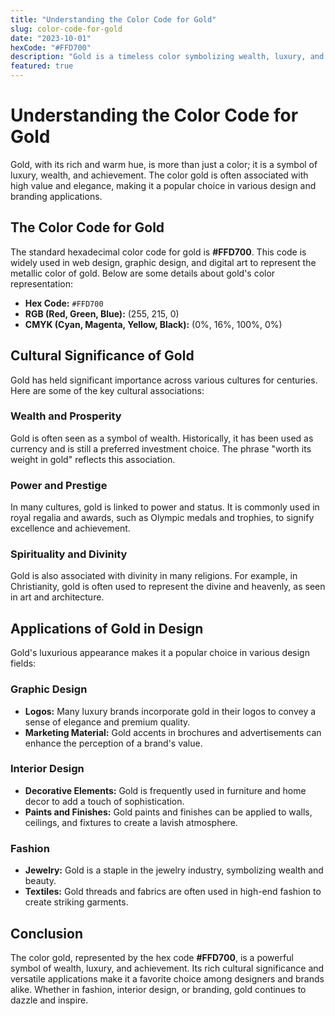 ```yaml
---
title: "Understanding the Color Code for Gold"
slug: color-code-for-gold
date: "2023-10-01"
hexCode: "#FFD700"
description: "Gold is a timeless color symbolizing wealth, luxury, and success. This article explores its color code, applications, and cultural significance."
featured: true
---
```


# Understanding the Color Code for Gold

Gold, with its rich and warm hue, is more than just a color; it is a symbol of luxury, wealth, and achievement. The color gold is often associated with high value and elegance, making it a popular choice in various design and branding applications.

## The Color Code for Gold

The standard hexadecimal color code for gold is **#FFD700**. This code is widely used in web design, graphic design, and digital art to represent the metallic color of gold. Below are some details about gold's color representation:

- **Hex Code:** `#FFD700`
- **RGB (Red, Green, Blue):** (255, 215, 0)
- **CMYK (Cyan, Magenta, Yellow, Black):** (0%, 16%, 100%, 0%)

## Cultural Significance of Gold

Gold has held significant importance across various cultures for centuries. Here are some of the key cultural associations:

### Wealth and Prosperity

Gold is often seen as a symbol of wealth. Historically, it has been used as currency and is still a preferred investment choice. The phrase "worth its weight in gold" reflects this association.

### Power and Prestige

In many cultures, gold is linked to power and status. It is commonly used in royal regalia and awards, such as Olympic medals and trophies, to signify excellence and achievement.

### Spirituality and Divinity

Gold is also associated with divinity in many religions. For example, in Christianity, gold is often used to represent the divine and heavenly, as seen in art and architecture.

## Applications of Gold in Design

Gold's luxurious appearance makes it a popular choice in various design fields:

### Graphic Design

- **Logos:** Many luxury brands incorporate gold in their logos to convey a sense of elegance and premium quality.
- **Marketing Material:** Gold accents in brochures and advertisements can enhance the perception of a brand's value.

### Interior Design

- **Decorative Elements:** Gold is frequently used in furniture and home decor to add a touch of sophistication.
- **Paints and Finishes:** Gold paints and finishes can be applied to walls, ceilings, and fixtures to create a lavish atmosphere.

### Fashion

- **Jewelry:** Gold is a staple in the jewelry industry, symbolizing wealth and beauty.
- **Textiles:** Gold threads and fabrics are often used in high-end fashion to create striking garments.

## Conclusion

The color gold, represented by the hex code **#FFD700**, is a powerful symbol of wealth, luxury, and achievement. Its rich cultural significance and versatile applications make it a favorite choice among designers and brands alike. Whether in fashion, interior design, or branding, gold continues to dazzle and inspire.